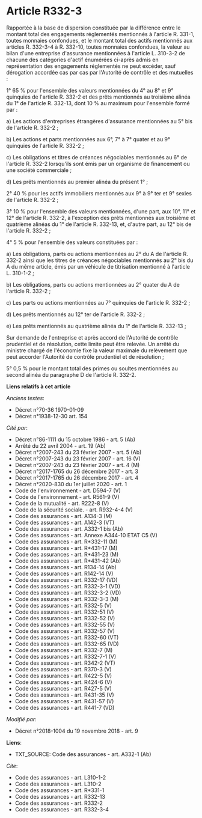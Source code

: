 # Article R332-3

Rapportée à la base de dispersion constituée par la différence entre le montant total des engagements réglementés mentionnés
à l'article R. 331-1, toutes monnaies confondues, et le montant total des actifs mentionnés aux articles R. 332-3-4 à R.
332-10, toutes monnaies confondues, la valeur au bilan d'une entreprise d'assurance mentionnées à l'article L. 310-3-2 de
chacune des catégories d'actif énumérées ci-après admis en représentation des engagements réglementés ne peut excéder, sauf
dérogation accordée cas par cas par l'Autorité de contrôle et des mutuelles :

1° 65 % pour l'ensemble des valeurs mentionnées du 4° au 8° et 9° quinquies de l'article R. 332-2 et des prêts mentionnés au
troisième alinéa du 1° de l'article R. 332-13, dont 10 % au maximum pour l'ensemble formé par :

a) Les actions d'entreprises étrangères d'assurance mentionnées au 5° bis de l'article R. 332-2 ;

b) Les actions et parts mentionnées aux 6°, 7° à 7° quater et au 9° quinquies de l'article R. 332-2 ;

c) Les obligations et titres de créances négociables mentionnés au 6° de l'article R. 332-2 lorsqu'ils sont émis par un
organisme de financement ou une société commerciale ;

d) Les prêts mentionnés au premier alinéa du présent 1° ;

2° 40 % pour les actifs immobiliers mentionnés aux 9° à 9° ter et 9° sexies de l'article R. 332-2 ;

3° 10 % pour l'ensemble des valeurs mentionnées, d'une part, aux 10°, 11° et 12° de l'article R. 332-2, à l'exception des
prêts mentionnés aux troisième et quatrième alinéas du 1° de l'article R. 332-13, et, d'autre part, au 12° bis de l'article
R. 332-2 ;

4° 5 % pour l'ensemble des valeurs constituées par :

a) Les obligations, parts ou actions mentionnées au 2° du A de l'article R. 332-2 ainsi que les titres de créances
négociables mentionnés au 2° bis du A du même article, émis par un véhicule de titrisation mentionné à l'article L. 310-1-2 ;

b) Les obligations, parts ou actions mentionnées au 2° quater du A de l'article R. 332-2 ;

c) Les parts ou actions mentionnées au 7° quinquies de l'article R. 332-2 ;

d) Les prêts mentionnés au 12° ter de l'article R. 332-2 ;

e) Les prêts mentionnés au quatrième alinéa du 1° de l'article R. 332-13 ;

Sur demande de l'entreprise et après accord de l'Autorité de contrôle prudentiel et de résolution, cette limite peut être
relevée. Un arrêté du ministre chargé de l'économie fixe la valeur maximale du relèvement que peut accorder l'Autorité de
contrôle prudentiel et de résolution ;

5° 0,5 % pour le montant total des primes ou soultes mentionnées au second alinéa du paragraphe D de l'article R. 332-2.

**Liens relatifs à cet article**

_Anciens textes_:

  - Décret n°70-36 1970-01-09
  - Décret n°1938-12-30 art. 154

_Cité par_:

  - Décret n°86-1111 du 15 octobre 1986 - art. 5 (Ab)
  - Arrêté du 22 avril 2004 - art. 19 (Ab)
  - Décret  n°2007-243 du 23 février 2007 - art. 5 (Ab)
  - Décret n°2007-243 du 23 février 2007 - art. 16 (V)
  - Décret n°2007-243 du 23 février 2007 - art. 4 (M)
  - Décret n°2017-1765 du 26 décembre 2017 - art. 3
  - Décret n°2017-1765 du 26 décembre 2017 - art. 4
  - Décret n°2020-830 du 1er juillet 2020 - art. 1
  - Code de l'environnement - art. D594-7 (V)
  - Code de l'environnement - art. R561-9 (V)
  - Code de la mutualité - art. R222-8 (V)
  - Code de la sécurité sociale. - art. R932-4-4 (V)
  - Code des assurances - art. A134-3 (M)
  - Code des assurances - art. A142-3 (VT)
  - Code des assurances - art. A332-1 bis (Ab)
  - Code des assurances - art. Annexe A344-10 ETAT C5 (V)
  - Code des assurances - art. R*332-11 (M)
  - Code des assurances - art. R*431-17 (M)
  - Code des assurances - art. R*431-23 (M)
  - Code des assurances - art. R*431-42 (Ab)
  - Code des assurances - art. R134-14 (Ab)
  - Code des assurances - art. R142-14 (V)
  - Code des assurances - art. R332-17 (VD)
  - Code des assurances - art. R332-3-1 (VD)
  - Code des assurances - art. R332-3-2 (VD)
  - Code des assurances - art. R332-3-3 (M)
  - Code des assurances - art. R332-5 (V)
  - Code des assurances - art. R332-51 (V)
  - Code des assurances - art. R332-52 (V)
  - Code des assurances - art. R332-55 (V)
  - Code des assurances - art. R332-57 (V)
  - Code des assurances - art. R332-60 (VT)
  - Code des assurances - art. R332-65 (VD)
  - Code des assurances - art. R332-7 (M)
  - Code des assurances - art. R332-7-1 (V)
  - Code des assurances - art. R342-2 (VT)
  - Code des assurances - art. R370-3 (V)
  - Code des assurances - art. R422-5 (V)
  - Code des assurances - art. R424-6 (V)
  - Code des assurances - art. R427-5 (V)
  - Code des assurances - art. R431-35 (V)
  - Code des assurances - art. R431-57 (V)
  - Code des assurances - art. R441-7 (VD)

_Modifié par_:

  - Décret n°2018-1004 du 19 novembre 2018 - art. 9

**Liens**:

  - TXT_SOURCE: Code des assurances - art. A332-1 (Ab)

_Cite_:

  - Code des assurances - art. L310-1-2
  - Code des assurances - art. L310-2
  - Code des assurances - art. R*331-1
  - Code des assurances - art. R332-13
  - Code des assurances - art. R332-2
  - Code des assurances - art. R332-3-4
